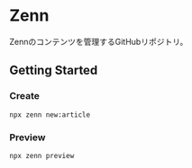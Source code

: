 # Zenn

Zennのコンテンツを管理するGitHubリポジトリ。

## Getting Started

### Create

```shell
npx zenn new:article
```

### Preview

```shell
npx zenn preview
```
